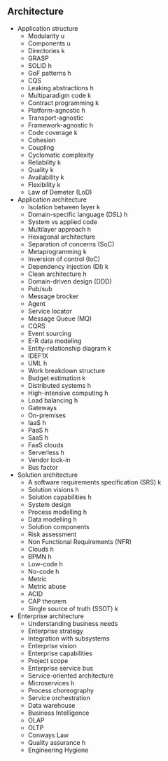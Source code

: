## Architecture

- Application structure
  - Modularity u
  - Components u
  - Directories k
  - GRASP
  - SOLID h
  - GoF patterns h
  - CQS
  - Leaking abstractions h
  - Multiparadigm code k
  - Contract programming k
  - Platform-agnostic h
  - Transport-agnostic
  - Framework-agnostic h
  - Code coverage k
  - Cohesion
  - Coupling
  - Cyclomatic complexity
  - Reliability k
  - Quality k
  - Availability k
  - Flexibility k
  - Law of Demeter (LoD)
- Application architecture
  - Isolation between layer k
  - Domain-specific language (DSL) h
  - System vs applied code
  - Multilayer approach h
  - Hexagonal architecture
  - Separation of concerns (SoC)
  - Metaprogramming k
  - Inversion of control (IoC)
  - Dependency injection (DI) k
  - Clean architecture h
  - Domain-driven design (DDD)
  - Pub/sub
  - Message brocker
  - Agent
  - Service locator
  - Message Queue (MQ)
  - CQRS
  - Event sourcing
  - E-R data modeling
  - Entity-relationship diagram k
  - IDEF1X
  - UML h
  - Work breakdown structure
  - Budget estimation k
  - Distributed systems h
  - High-intensive computing h
  - Load balancing h
  - Gateways
  - On-premises
  - IaaS h
  - PaaS h
  - SaaS h
  - FaaS clouds
  - Serverless h
  - Vendor lock-in
  - Bus factor
- Solution architecture
  - A software requirements specification (SRS) k
  - Solution visions h
  - Solution capabilities h
  - System design
  - Process modelling h
  - Data modelling h
  - Solution components
  - Risk assessment
  - Non Functional Requirements (NFR)
  - Clouds h
  - BPMN h
  - Low-code h
  - No-code h
  - Metric
  - Metric abuse
  - ACID
  - CAP theorem
  - Single source of truth (SSOT) k
- Enterprise architecture
  - Understanding business needs
  - Enterprise strategy
  - Integration with subsystems
  - Enterprise vision
  - Enterprise capabilities
  - Project scope
  - Enterprise service bus
  - Service-oriented architecture
  - Microservices h
  - Process choreography
  - Service orchestration
  - Data warehouse
  - Business Intelligence
  - OLAP
  - OLTP
  - Conways Law
  - Quality assurance h
  - Engineering Hygiene
